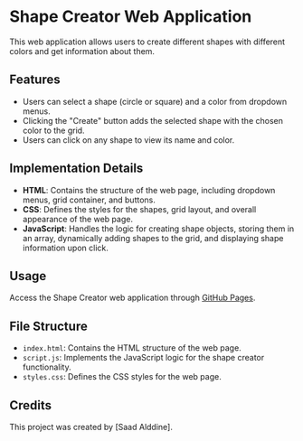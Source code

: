# Shape Creator Web Application

This web application allows users to create different shapes with different colors and get information about them.

## Features

- Users can select a shape (circle or square) and a color from dropdown menus.
- Clicking the "Create" button adds the selected shape with the chosen color to the grid.
- Users can click on any shape to view its name and color.

## Implementation Details

- **HTML**: Contains the structure of the web page, including dropdown menus, grid container, and buttons.
- **CSS**: Defines the styles for the shapes, grid layout, and overall appearance of the web page.
- **JavaScript**: Handles the logic for creating shape objects, storing them in an array, dynamically adding shapes to the grid, and displaying shape information upon click.

## Usage

Access the Shape Creator web application through [GitHub Pages](https://mralameddine.github.io/shape-factory/).

## File Structure

- `index.html`: Contains the HTML structure of the web page.
- `script.js`: Implements the JavaScript logic for the shape creator functionality.
- `styles.css`: Defines the CSS styles for the web page.

## Credits

This project was created by [Saad Alddine].
